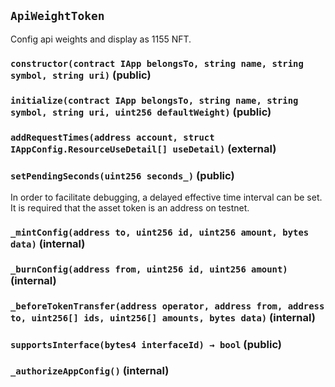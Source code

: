 ## `ApiWeightToken`

Config api weights and display as 1155 NFT.




### `constructor(contract IApp belongsTo, string name, string symbol, string uri)` (public)





### `initialize(contract IApp belongsTo, string name, string symbol, string uri, uint256 defaultWeight)` (public)





### `addRequestTimes(address account, struct IAppConfig.ResourceUseDetail[] useDetail)` (external)





### `setPendingSeconds(uint256 seconds_)` (public)

In order to facilitate debugging, a delayed effective time interval can be set.
It is required that the asset token is an address on testnet.



### `_mintConfig(address to, uint256 id, uint256 amount, bytes data)` (internal)





### `_burnConfig(address from, uint256 id, uint256 amount)` (internal)





### `_beforeTokenTransfer(address operator, address from, address to, uint256[] ids, uint256[] amounts, bytes data)` (internal)





### `supportsInterface(bytes4 interfaceId) → bool` (public)





### `_authorizeAppConfig()` (internal)








